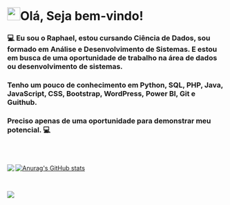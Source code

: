# <img src="https://github.com/TheDudeThatCode/TheDudeThatCode/blob/master/Assets/Hi.gif" width="30px">Olá, Seja bem-vindo!

### :computer: Eu sou o Raphael, estou cursando Ciência de Dados, sou formado em Análise e Desenvolvimento de Sistemas. E estou em busca de uma oportunidade de trabalho na área de dados ou desenvolvimento de sistemas.
### Tenho um pouco de conhecimento em Python, SQL, PHP, Java, JavaScript, CSS, Bootstrap, WordPress, Power BI, Git e Guithub.
### Preciso apenas de uma oportunidade para demonstrar meu potencial. :computer:
<br>
<br>

[![Anurag's GitHub stats](https://github-readme-stats.vercel.app/api?username=RaphaelMolina&show_icons=true&theme=gruvbox)](https://github.com/RaphaelMolina/github-readme-stats)
<a href="https://github.com/RaphaelMolina"><img align="left" src="https://github-readme-stats.vercel.app/api/top-langs/?username=RaphaelMolina&theme=dark&hide_langs_below=1"/></a>

<br>


[<img src="https://img.shields.io/badge/linkedin-%230077B5.svg?&style=for-the-badge&logo=linkedin&logoColor=white" />](https://www.linkedin.com/in/raphael-molina/)
